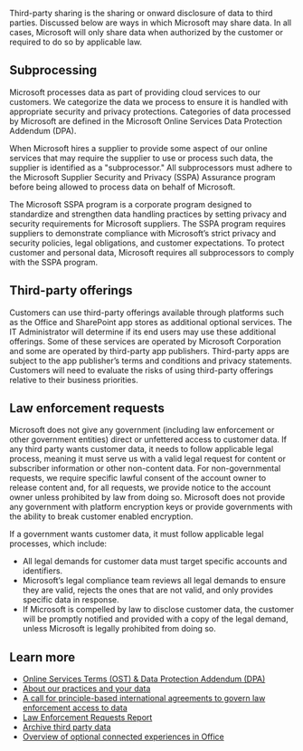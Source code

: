 Third-party sharing is the sharing or onward disclosure of data to third parties. Discussed below are ways in which Microsoft may share data. In all cases, Microsoft will only share data when authorized by the customer or required to do so by applicable law.

## Subprocessing

Microsoft processes data as part of providing cloud services to our customers. We categorize the data we process to ensure it is handled with appropriate security and privacy protections. Categories of data processed by Microsoft are defined in the Microsoft Online Services Data Protection Addendum (DPA).  

When Microsoft hires a supplier to provide some aspect of our online services that may require the supplier to use or process such data, the supplier is identified as a "subprocessor." All subprocessors must adhere to the Microsoft Supplier Security and Privacy (SSPA) Assurance program before being allowed to process data on behalf of Microsoft.

The Microsoft SSPA program is a corporate program designed to standardize and strengthen data handling practices by setting privacy and security requirements for Microsoft suppliers. The SSPA program requires suppliers to demonstrate compliance with Microsoft’s strict privacy and security policies, legal obligations, and customer expectations. To protect customer and personal data, Microsoft requires all subprocessors to comply with the SSPA program.
  
## Third-party offerings

Customers can use third-party offerings available through platforms such as the Office and SharePoint app stores as additional optional services. The IT Administrator will determine if its end users may use these additional offerings. Some of these services are operated by Microsoft Corporation and some are operated by third-party app publishers. Third-party apps are subject to the app publisher’s terms and conditions and privacy statements. Customers will need to evaluate the risks of using third-party offerings relative to their business priorities.

## Law enforcement requests

Microsoft does not give any government (including law enforcement or other government entities) direct or unfettered access to customer data. If any third party wants customer data, it needs to follow applicable legal process, meaning it must serve us with a valid legal request for content or subscriber information or other non-content data. For non-governmental requests, we require specific lawful consent of the account owner to release content and, for all requests, we provide notice to the account owner unless prohibited by law from doing so. Microsoft does not provide any government with platform encryption keys or provide governments with the ability to break customer enabled encryption.

If a government wants customer data, it must follow applicable legal processes, which include:

- All legal demands for customer data must target specific accounts and identifiers.
- Microsoft’s legal compliance team reviews all legal demands to ensure they are valid, rejects the ones that are not valid, and only provides specific data in response.
- If Microsoft is compelled by law to disclose customer data, the customer will be promptly notified and provided with a copy of the legal demand, unless Microsoft is legally prohibited from doing so.

## Learn more

- [Online Services Terms (OST) & Data Protection Addendum (DPA)](https://www.microsoft.com/licensing/product-licensing/products?azure-portal=true)
- [About our practices and your data](https://blogs.microsoft.com/datalaw/our-practices/?azure-portal=true)
- [A call for principle-based international agreements to govern law enforcement access to data](https://blogs.microsoft.com/on-the-issues/2018/09/11/a-call-for-principle-based-international-agreements-to-govern-law-enforcement-access-to-data/?azure-portal=true)
- [Law Enforcement Requests Report](https://www.microsoft.com/corporate-responsibility/law-enforcement-requests-report?azure-portal=true)
- [Archive third party data](/microsoft-365/compliance/archiving-third-party-data?azure-portal=true)
- [Overview of optional connected experiences in Office](/deployoffice/privacy/optional-connected-experiences?azure-portal=true)  
